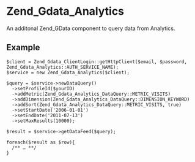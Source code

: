 # Zend_Gdata_Analytics

An additonal Zend_GData component to query data from Analytics.

## Example

    $client = Zend_Gdata_ClientLogin::getHttpClient($email, $password, Zend_Gdata_Analytics::AUTH_SERVICE_NAME);
    $service = new Zend_Gdata_Analytics($client);

    $query = $service->newDataQuery()
      ->setProfileId($yourID)
      ->addMetric(Zend_Gdata_Analytics_DataQuery::METRIC_VISITS) 
      ->addDimension(Zend_Gdata_Analytics_DataQuery::DIMENSION_KEYWORD) 
      ->addSort(Zend_Gdata_Analytics_DataQuery::METRIC_VISITS, true)
      ->setStartDate('2006-01-01') 
      ->setEndDate('2011-07-13')
      ->setMaxResults(10000); 

    $result = $service->getDataFeed($query); 

    foreach($result as $row){
      /** … **/
    }